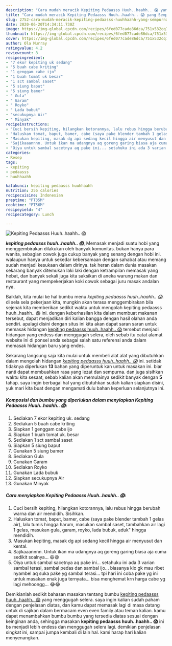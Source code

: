 ```yaml
---
description: "Cara mudah meracik Kepiting Pedaasss Huuh..haahh.. 😱 yang Sempurna"
title: "Cara mudah meracik Kepiting Pedaasss Huuh..haahh.. 😱 yang Sempurna"
slug: 2752-cara-mudah-meracik-kepiting-pedaasss-huuhhaahh-yang-sempurna
date: 2020-06-20T14:34:11.730Z
image: https://img-global.cpcdn.com/recipes/6fed077cade86dca/751x532cq70/kepiting-pedaasss-huuhhaahh-😱-foto-resep-utama.jpg
thumbnail: https://img-global.cpcdn.com/recipes/6fed077cade86dca/751x532cq70/kepiting-pedaasss-huuhhaahh-😱-foto-resep-utama.jpg
cover: https://img-global.cpcdn.com/recipes/6fed077cade86dca/751x532cq70/kepiting-pedaasss-huuhhaahh-😱-foto-resep-utama.jpg
author: Ola Murray
ratingvalue: 4.2
reviewcount: 8
recipeingredient:
- "7 ekor kepiting uk sedang"
- "5 buah cabe kriting"
- "1 genggam cabe ijo"
- "1 buah tomat uk besar"
- "1 sct sambal saset"
- "5 siung baput"
- "5 siung bamer"
- " Gula"
- " Garam"
- " Royko"
- " Lada bubuk"
- "secukupnya Air"
- " Minyak"
recipeinstructions:
- "Cuci bersih kepiting, hilangkan kotorannya, lalu rebus hingga berubah warna dan air mendidih. Sisihkan."
- "Haluskan tomat, baput, bamer, cabe (saya pake blender tambah 1 gelas air), lalu tumis hingga harum, masukan sambal saset, tambahkan air lagi 1 gelas, masukan gula, garam, royko, lada bubuk, aduk&#34; hingga mendidih."
- "Masukan kepiting, masak dg api sedang kecil hingga air menyusut dan kental."
- "Sajikaaannnn. Untuk ikan ma udangnya aq goreng garing biasa aja cuma sedikit soalnya... 😆😆"
- "Oiya untuk sambal sacetnya aq pake ini... setahuku ini ada 3 varian sambal terasi, sambal pedas dan sambal ijo... biasanya klo gk mau ribet nyambel aq suka pake yg sambal terasi... tpi hari ini coba pake yg ini untuk masakan enak juga ternyata... bisa menghemat krn harga cabe yg lagi mehoongg... 😂😂"
categories:
- Resep
tags:
- kepiting
- pedaasss
- huuhhaahh

katakunci: kepiting pedaasss huuhhaahh 
nutrition: 256 calories
recipecuisine: Indonesian
preptime: "PT35M"
cooktime: "PT56M"
recipeyield: "4"
recipecategory: Lunch

---
```



![Kepiting Pedaasss Huuh..haahh.. 😱](https://img-global.cpcdn.com/recipes/6fed077cade86dca/751x532cq70/kepiting-pedaasss-huuhhaahh-😱-foto-resep-utama.jpg)

<b><i>kepiting pedaasss huuh..haahh.. 😱</i></b>, Memasak menjadi suatu hobi yang menggembirakan dilakukan oleh banyak komunitas. bukan hanya para wanita, sebagian cowok juga cukup banyak yang senang dengan hobi ini. walaupun hanya untuk sekedar kebersamaan dengan sahabat atau memang sudah menjadi kesukaan dalam dirinya. tak heran dalam dunia masakan sekarang banyak ditemukan laki laki dengan ketrampilan memasak yang hebat, dan banyak sekali juga kita saksikan di aneka warung makan dan restaurant yang mempekerjakan koki cowok sebagai juru masak andalan nya.



Baiklah, kita mulai ke hal bumbu menu <i>kepiting pedaasss huuh..haahh.. 😱</i>. di sela sela pekerjaan kita, mungkin akan terasa menggembirakan bila sejenak kita memberikan sedikit waktu untuk mengolah kepiting pedaasss huuh..haahh.. 😱 ini. dengan keberhasilan kita dalam membuat makanan tersebut, dapat menjadikan diri kalian bangga dengan hasil olahan anda sendiri. apalagi disini dengan situs ini kita akan dapat saran saran untuk memasak hidangan <u>kepiting pedaasss huuh..haahh.. 😱</u> tersebut menjadi hidangan yang endess dan menggugah selera, oleh sebab itu catat alamat website ini di ponsel anda sebagai salah satu referensi anda dalam memasak hidangan baru yang endes.


Sekarang langsung saja kita mulai untuk membeli alat alat yang dibutuhkan dalam mengolah hidangan <u><i>kepiting pedaasss huuh..haahh.. 😱</i></u> ini. setidak tidaknya diperlukan <b>13</b> bahan yang diperuntuk kan untuk masakan ini. biar nanti dapat membuahkan rasa yang lezat dan sempurna. dan juga sisihkan waktu kita sesaat, sebab kalian akan memulainya sedikit banyak dengan <b>5</b> tahap. saya ingin berbagai hal yang dibutuhkan sudah kalian siapkan disini, yuk mari kita buat dengan mengamati dulu bahan keperluan selanjutnya ini.

<!--inarticleads1-->

##### Komposisi dan bumbu yang diperlukan dalam menyiapkan Kepiting Pedaasss Huuh..haahh.. 😱:

1. Sediakan 7 ekor kepiting uk. sedang
1. Sediakan 5 buah cabe kriting
1. Siapkan 1 genggam cabe ijo
1. Siapkan 1 buah tomat uk. besar
1. Sediakan 1 sct sambal saset
1. Siapkan 5 siung baput
1. Gunakan 5 siung bamer
1. Sediakan  Gula
1. Gunakan  Garam
1. Sediakan  Royko
1. Gunakan  Lada bubuk
1. Siapkan secukupnya Air
1. Gunakan  Minyak




<!--inarticleads2-->

##### Cara menyiapkan Kepiting Pedaasss Huuh..haahh.. 😱:

1. Cuci bersih kepiting, hilangkan kotorannya, lalu rebus hingga berubah warna dan air mendidih. Sisihkan.
1. Haluskan tomat, baput, bamer, cabe (saya pake blender tambah 1 gelas air), lalu tumis hingga harum, masukan sambal saset, tambahkan air lagi 1 gelas, masukan gula, garam, royko, lada bubuk, aduk&#34; hingga mendidih.
1. Masukan kepiting, masak dg api sedang kecil hingga air menyusut dan kental.
1. Sajikaaannnn. Untuk ikan ma udangnya aq goreng garing biasa aja cuma sedikit soalnya... 😆😆
1. Oiya untuk sambal sacetnya aq pake ini... setahuku ini ada 3 varian sambal terasi, sambal pedas dan sambal ijo... biasanya klo gk mau ribet nyambel aq suka pake yg sambal terasi... tpi hari ini coba pake yg ini untuk masakan enak juga ternyata... bisa menghemat krn harga cabe yg lagi mehoongg... 😂😂




Demikianlah sedikit bahasan masakan tentang bumbu <u>kepiting pedaasss huuh..haahh.. 😱</u> yang menggugah selera. saya ingin kalian sudah paham dengan penjelasan diatas, dan kamu dapat memasak lagi di masa datang untuk di sajikan dalam bermacam even even family atau teman kalian. kamu dapat menambahkan bumbu bumbu yang tersedia diatas sesuai dengan keinginan anda, sehingga masakan <b>kepiting pedaasss huuh..haahh.. 😱</b> ini bs menjadi lebih endess dan menggugah selera lagi. demikian penjelasan singkat ini, sampai jumpa kembali di lain hal. kami harap hari kalian menyenangkan.
